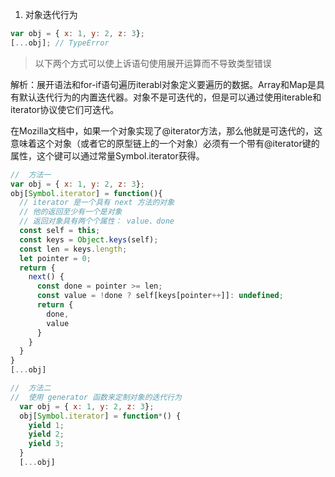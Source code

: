 1. 对象迭代行为

  ```javascript
  var obj = { x: 1, y: 2, z: 3};
  [...obj]; // TypeError
  ```
  > 以下两个方式可以使上诉语句使用展开运算而不导致类型错误

  解析：展开语法和for-if语句遍历iterabl对象定义要遍历的数据。Array和Map是具有默认迭代行为的内置迭代器。对象不是可迭代的，但是可以通过使用iterable和iterator协议使它们可迭代。

  在Mozilla文档中，如果一个对象实现了@iterator方法，那么他就是可迭代的，这意味着这个对象（或者它的原型链上的一个对象）必须有一个带有@iterator键的属性，这个键可以通过常量Symbol.iterator获得。

  ```javascript
  //  方法一
  var obj = { x: 1, y: 2, z: 3};
  obj[Symbol.iterator] = function(){
    // iterator 是一个具有 next 方法的对象
    // 他的返回至少有一个是对象
    // 返回对象具有两个个属性： value、done
    const self = this;
    const keys = Object.keys(self);
    const len = keys.length;
    let pointer = 0;
    return {
      next() {
        const done = pointer >= len;
        const value = !done ? self[keys[pointer++]]: undefined;
        return {
          done,
          value
        }
      }
    }
  }
  [...obj]
  ```

  ```javascript
  //  方法二
  //  使用 generator 函数来定制对象的迭代行为
    var obj = { x: 1, y: 2, z: 3};
    obj[Symbol.iterator] = function*() {
      yield 1;
      yield 2;
      yield 3;
    }
    [...obj]
  ```
